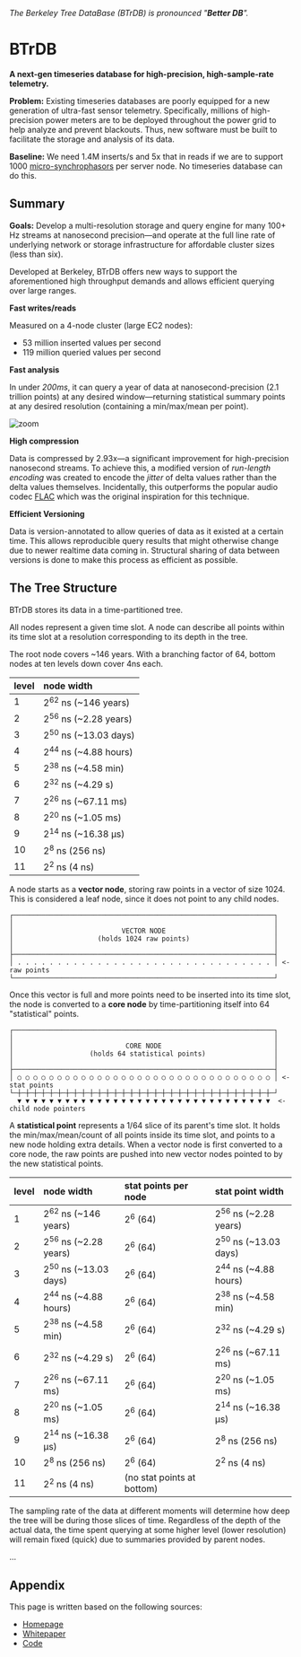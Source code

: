 _The Berkeley Tree DataBase (BTrDB) is pronounced "**Better DB**"._

# BTrDB

__A next-gen timeseries database for high-precision, high-sample-rate telemetry.__

__Problem:__ Existing timeseries databases are poorly equipped for a new
generation of ultra-fast sensor telemetry. Specifically, millions of
high-precision power meters are to be deployed throughout the power grid to help
analyze and prevent blackouts. Thus, new software must be built to facilitate
the storage and analysis of its data.

__Baseline:__ We need 1.4M inserts/s and 5x that in reads if we are to support
1000 [micro-synchrophasors] per server node.  No timeseries database can do
this.

[micro-synchrophasors]:https://arxiv.org/abs/1605.02813

## Summary

__Goals:__ Develop a multi-resolution storage and query engine for many 100+ Hz
streams at nanosecond precision—and operate at the full line rate of
underlying network or storage infrastructure for affordable cluster sizes (less
than six).

Developed at Berkeley, BTrDB offers new ways to support the aforementioned high
throughput demands and allows efficient querying over large ranges.

**Fast writes/reads**

Measured on a 4-node cluster (large EC2 nodes):

- 53 million inserted values per second
- 119 million queried values per second

**Fast analysis**

In under _200ms_, it can query a year of data at nanosecond-precision (2.1
trillion points) at any desired window—returning statistical summary points at any
desired resolution (containing a min/max/mean per point).

![zoom](https://user-images.githubusercontent.com/116838/34450616-5090c8a2-ecd3-11e7-8722-f5d7f131e909.gif)

**High compression**

Data is compressed by 2.93x—a significant improvement for high-precision
nanosecond streams. To achieve this, a modified version of _run-length encoding_
was created to encode the _jitter_ of delta values rather than the delta values
themselves.  Incidentally, this  outperforms the popular audio codec [FLAC]
which was the original inspiration for this technique.

[FLAC]:https://xiph.org/flac/

**Efficient Versioning**

Data is version-annotated to allow queries of data as it existed at a certain
time.  This allows reproducible query results that might otherwise change due
to newer realtime data coming in.  Structural sharing of data between versions
is done to make this process as efficient as possible.

## The Tree Structure

BTrDB stores its data in a time-partitioned tree.

All nodes represent a given time slot. A node can describe all points within
its time slot at a resolution corresponding to its depth in the tree.

The root node covers ~146 years. With a branching factor of 64, bottom nodes at
ten levels down cover 4ns each.

| level | node width                       |
|:------|:---------------------------------|
| 1     | 2<sup>62</sup> ns  (~146 years)  |
| 2     | 2<sup>56</sup> ns  (~2.28 years) |
| 3     | 2<sup>50</sup> ns  (~13.03 days) |
| 4     | 2<sup>44</sup> ns  (~4.88 hours) |
| 5     | 2<sup>38</sup> ns  (~4.58 min)   |
| 6     | 2<sup>32</sup> ns  (~4.29 s)     |
| 7     | 2<sup>26</sup> ns  (~67.11 ms)   |
| 8     | 2<sup>20</sup> ns  (~1.05 ms)    |
| 9     | 2<sup>14</sup> ns  (~16.38 µs)   |
| 10    | 2<sup>8</sup> ns   (256 ns)      |
| 11    | 2<sup>2</sup> ns   (4 ns)        |

A node starts as a __vector node__, storing raw points in a vector of size 1024.
This is considered a leaf node, since it does not point to any child nodes.

```
┌─────────────────────────────────────────────────────────────────┐
│                                                                 │
│                           VECTOR NODE                           │
│                     (holds 1024 raw points)                     │
│                                                                 │
├─────────────────────────────────────────────────────────────────┤
│ . . . . . . . . . . . . . . . . . . . . . . . . . . . . . . . . │ <- raw points
└─────────────────────────────────────────────────────────────────┘
```

Once this vector is full and more points need to be inserted into its time slot,
the node is converted to a __core node__ by time-partitioning itself into 64
"statistical" points.

```
┌─────────────────────────────────────────────────────────────────┐
│                                                                 │
│                            CORE NODE                            │
│                   (holds 64 statistical points)                 │
│                                                                 │
├─────────────────────────────────────────────────────────────────┤
│ ○ ○ ○ ○ ○ ○ ○ ○ ○ ○ ○ ○ ○ ○ ○ ○ ○ ○ ○ ○ ○ ○ ○ ○ ○ ○ ○ ○ ○ ○ ○ ○ │ <- stat points
└─┼─┼─┼─┼─┼─┼─┼─┼─┼─┼─┼─┼─┼─┼─┼─┼─┼─┼─┼─┼─┼─┼─┼─┼─┼─┼─┼─┼─┼─┼─┼─┼─┘
  ▼ ▼ ▼ ▼ ▼ ▼ ▼ ▼ ▼ ▼ ▼ ▼ ▼ ▼ ▼ ▼ ▼ ▼ ▼ ▼ ▼ ▼ ▼ ▼ ▼ ▼ ▼ ▼ ▼ ▼ ▼ ▼  <- child node pointers
```

A __statistical point__ represents a 1/64 slice of its parent's time slot. It
holds the min/max/mean/count of all points inside its time slot, and points to a
new node holding extra details.  When a vector node is first converted to a core
node, the raw points are pushed into new vector nodes pointed to by the new
statistical points.

| level | node width                       | stat points per node | stat point width                 |
|:------|:---------------------------------|:---------------------|:---------------------------------|
| 1     | 2<sup>62</sup> ns  (~146 years)  | 2<sup>6</sup> (64)   | 2<sup>56</sup> ns  (~2.28 years) |
| 2     | 2<sup>56</sup> ns  (~2.28 years) | 2<sup>6</sup> (64)   | 2<sup>50</sup> ns  (~13.03 days) |
| 3     | 2<sup>50</sup> ns  (~13.03 days) | 2<sup>6</sup> (64)   | 2<sup>44</sup> ns  (~4.88 hours) |
| 4     | 2<sup>44</sup> ns  (~4.88 hours) | 2<sup>6</sup> (64)   | 2<sup>38</sup> ns  (~4.58 min)   |
| 5     | 2<sup>38</sup> ns  (~4.58 min)   | 2<sup>6</sup> (64)   | 2<sup>32</sup> ns  (~4.29 s)     |
| 6     | 2<sup>32</sup> ns  (~4.29 s)     | 2<sup>6</sup> (64)   | 2<sup>26</sup> ns  (~67.11 ms)   |
| 7     | 2<sup>26</sup> ns  (~67.11 ms)   | 2<sup>6</sup> (64)   | 2<sup>20</sup> ns  (~1.05 ms)    |
| 8     | 2<sup>20</sup> ns  (~1.05 ms)    | 2<sup>6</sup> (64)   | 2<sup>14</sup> ns  (~16.38 µs)   |
| 9     | 2<sup>14</sup> ns  (~16.38 µs)   | 2<sup>6</sup> (64)   | 2<sup>8</sup> ns   (256 ns)      |
| 10    | 2<sup>8</sup> ns   (256 ns)      | 2<sup>6</sup> (64)   | 2<sup>2</sup> ns   (4 ns)        |
| 11    | 2<sup>2</sup> ns   (4 ns)        | (no stat points at bottom) |  |

The sampling rate of the data at different moments will determine how deep the
tree will be during those slices of time. Regardless of the depth of the actual
data, the time spent querying at some higher level (lower resolution) will
remain fixed (quick) due to summaries provided by parent nodes.

...

## Appendix

This page is written based on the following sources:

- [Homepage](http://btrdb.io/)
- [Whitepaper](https://www.usenix.org/system/files/conference/fast16/fast16-papers-andersen.pdf)
- [Code](https://github.com/BTrDB/btrdb-server)
